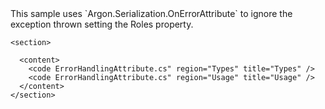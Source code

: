 <?xml version="1.0" encoding="utf-8"?>
<topic id="ErrorHandlingAttribute" revisionNumber="1">
  <developerConceptualDocument xmlns="http://ddue.schemas.microsoft.com/authoring/2003/5" xmlns:xlink="http://www.w3.org/1999/xlink">This sample uses `Argon.Serialization.OnErrorAttribute` to ignore the exception thrown setting the Roles property.

    <section>

      <content>
        <code ErrorHandlingAttribute.cs" region="Types" title="Types" />
        <code ErrorHandlingAttribute.cs" region="Usage" title="Usage" />
      </content>
    </section>